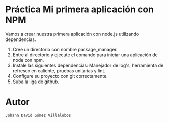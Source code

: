 # Práctica Mi primera aplicación con NPM

Vamos a crear nuestra primera aplicación con node.js utilizando dependencias.
1) Cree un directorio con nombre package_manager.
2) Entre al directorio y ejecute el comando para iniciar una aplicación de node con npm.
3) Instale las siguientes dependencias: Manejador de log's, herramienta de refresco en caliente, pruebas unitarias y lint.
4) Configure su proyecto con git correctamente.
5) Suba la liga de github.

# Autor
```
Johann David Gómez Villalobos
```
